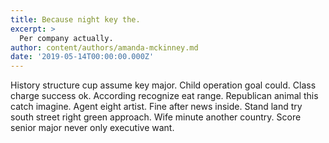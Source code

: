 ```yaml
---
title: Because night key the.
excerpt: >
  Per company actually.
author: content/authors/amanda-mckinney.md
date: '2019-05-14T00:00:00.000Z'
---
```

History structure cup assume key major. Child operation goal could. Class charge success ok. According recognize eat range. Republican animal this catch imagine. Agent eight artist. Fine after news inside. Stand land try south street right green approach. Wife minute another country. Score senior major never only executive want.